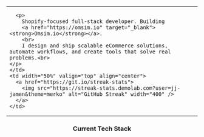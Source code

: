 <!--Header-->
<table border="0">
  <tr>
    <td width="50%" valign="top">
      
      <p>
        Shopify-focused full-stack developer. Building 
        <a href="https://omsim.io" target="_blank"><strong>Omsim.io</strong></a>.
        <br>
        I design and ship scalable eCommerce solutions, automate workflows, and create tools that solve real problems.<br>
    </p>
    </td>
    <td width="50%" valign="top" align="center">
      <a href="https://git.io/streak-stats">
        <img src="https://streak-stats.demolab.com?user=jj-jamen&theme=merko" alt="GitHub Streak" width="400" />
      </a>
    </td>
  </tr>
</table>
<!--Tech Stack-->
<h3 align="center" >Current Tech Stack</h3>
